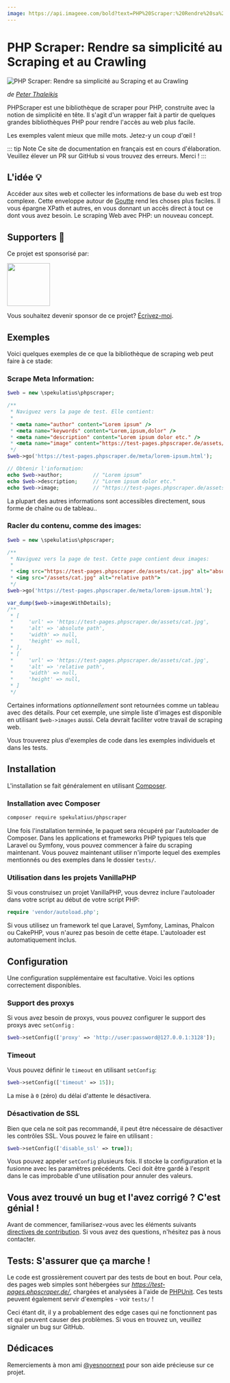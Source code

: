 ```yaml
---
image: https://api.imageee.com/bold?text=PHP%20Scraper:%20Rendre%20sa%20simplicité%20au%20Scraping%20et%20au%20Crawling&bg_image=https://images.unsplash.com/photo-1542762933-ab3502717ce7
---
```


PHP Scraper: Rendre sa simplicité au Scraping et au Crawling
============================================================

![PHP Scraper: Rendre sa simplicité au Scraping et au Crawling](logo-light.png)

*de [Peter Thaleikis](https://peterthaleikis.com)*

PHPScraper est une bibliothèque de scraper pour PHP, construite avec la notion de simplicité en tête. Il s'agit d'un wrapper fait à partir de quelques grandes bibliothèques PHP pour rendre l'accès au web plus facile.

Les exemples valent mieux que mille mots. Jetez-y un coup d'œil !

::: tip Note
Ce site de documentation en français est en cours d'élaboration. Veuillez élever un PR sur GitHub si vous trouvez des erreurs. Merci !
:::


L'idée 💡️
----------

Accéder aux sites web et collecter les informations de base du web est trop complexe. Cette enveloppe autour de [Goutte](https://github.com/FriendsOfPHP/Goutte) rend les choses plus faciles. Il vous épargne XPath et autres, en vous donnant un accès direct à tout ce dont vous avez besoin. Le scraping Web avec PHP: un nouveau concept.


Supporters 💪️
-------------

Ce projet est sponsorisé par:

<a href="https://bringyourownideas.com" target="_blank" rel="noopener noreferrer"><img src="https://bringyourownideas.com/images/byoi-logo.jpg" height="100px"></a>

Vous souhaitez devenir sponsor de ce projet? [Écrivez-moi](https://peterthaleikis.com/contact).


Exemples
--------

Voici quelques exemples de ce que la bibliothèque de scraping web peut faire à ce stade:

### Scrape Meta Information:

```php
$web = new \spekulatius\phpscraper;

/**
 * Naviguez vers la page de test. Elle contient:
 *
 * <meta name="author" content="Lorem ipsum" />
 * <meta name="keywords" content="Lorem,ipsum,dolor" />
 * <meta name="description" content="Lorem ipsum dolor etc." />
 * <meta name="image" content="https://test-pages.phpscraper.de/assets/cat.jpg" />
 */
$web->go('https://test-pages.phpscraper.de/meta/lorem-ipsum.html');

// Obtenir l'information:
echo $web->author;          // "Lorem ipsum"
echo $web->description;     // "Lorem ipsum dolor etc."
echo $web->image;           // "https://test-pages.phpscraper.de/assets/cat.jpg"
```

La plupart des autres informations sont accessibles directement, sous forme de chaîne ou de tableau..


### Racler du contenu, comme des images:

```php
$web = new \spekulatius\phpscraper;

/**
 * Naviguez vers la page de test. Cette page contient deux images:
 *
 * <img src="https://test-pages.phpscraper.de/assets/cat.jpg" alt="absolute path">
 * <img src="/assets/cat.jpg" alt="relative path">
 */
$web->go('https://test-pages.phpscraper.de/meta/lorem-ipsum.html');

var_dump($web->imagesWithDetails);
/**
 * [
 *     'url' => 'https://test-pages.phpscraper.de/assets/cat.jpg',
 *     'alt' => 'absolute path',
 *     'width' => null,
 *     'height' => null,
 * ],
 * [
 *     'url' => 'https://test-pages.phpscraper.de/assets/cat.jpg',
 *     'alt' => 'relative path',
 *     'width' => null,
 *     'height' => null,
 * ]
 */
```

Certaines informations *optionnellement* sont retournées comme un tableau avec des détails. Pour cet exemple, une simple liste d'images est disponible en utilisant `$web->images` aussi. Cela devrait faciliter votre travail de scraping web.

Vous trouverez plus d'exemples de code dans les exemples individuels et dans les tests.


Installation
------------

L'installation se fait généralement en utilisant [Composer](https://getcomposer.org).

### Installation avec Composer

```bash
composer require spekulatius/phpscraper
```

Une fois l'installation terminée, le paquet sera récupéré par l'autoloader de Composer. Dans les applications et frameworks PHP typiques tels que Laravel ou Symfony, vous pouvez commencer à faire du scraping maintenant. Vous pouvez maintenant utiliser n'importe lequel des exemples mentionnés ou des exemples dans le dossier `tests/`.

### Utilisation dans les projets VanillaPHP

Si vous construisez un projet VanillaPHP, vous devrez inclure l'autoloader dans votre script au début de votre script PHP:

```php
require 'vendor/autoload.php';
```

Si vous utilisez un framework tel que Laravel, Symfony, Laminas, Phalcon ou CakePHP, vous n'aurez pas besoin de cette étape. L'autoloader est automatiquement inclus.


Configuration
-------------

Une configuration supplémentaire est facultative. Voici les options correctement disponibles.

### Support des proxys

Si vous avez besoin de proxys, vous pouvez configurer le support des proxys avec `setConfig` :

```php
$web->setConfig(['proxy' => 'http://user:password@127.0.0.1:3128']);
```

### Timeout

Vous pouvez définir le `timeout` en utilisant `setConfig`:

```php
$web->setConfig(['timeout' => 15]);
```

La mise à `0` (zéro) du délai d'attente le désactivera.

### Désactivation de SSL

Bien que cela ne soit pas recommandé, il peut être nécessaire de désactiver les contrôles SSL. Vous pouvez le faire en utilisant :

```php
$web->setConfig(['disable_ssl' => true]);
```

Vous pouvez appeler `setConfig` plusieurs fois. Il stocke la configuration et la fusionne avec les paramètres précédents. Ceci doit être gardé à l'esprit dans le cas improbable d'une utilisation pour annuler des valeurs.


Vous avez trouvé un bug et l'avez corrigé ? C'est génial !
----------------------------------

Avant de commencer, familiarisez-vous avec les éléments suivants [directives de contribution](/contributing.html). Si vous avez des questions, n'hésitez pas à nous contacter.


Tests: S'assurer que ça marche !
----------------------------

Le code est grossièrement couvert par des tests de bout en bout. Pour cela, des pages web simples sont hébergées sur *https://test-pages.phpscraper.de/*, chargées et analysées à l'aide de [PHPUnit](https://phpunit.de/). Ces tests peuvent également servir d'exemples - voir `tests/` !

Ceci étant dit, il y a probablement des edge cases qui ne fonctionnent pas et qui peuvent causer des problèmes. Si vous en trouvez un, veuillez signaler un bug sur GitHub.

Dédicaces
----------------------------
Remerciements à mon ami [@yesnoornext](https://twitter.com/yesnoornext) pour son aide précieuse sur ce projet.
